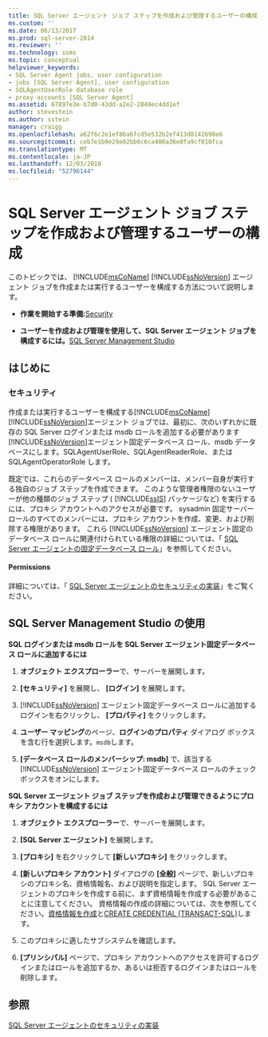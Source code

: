 ```yaml
---
title: SQL Server エージェント ジョブ ステップを作成および管理するユーザーの構成 | Microsoft Docs
ms.custom: ''
ms.date: 06/13/2017
ms.prod: sql-server-2014
ms.reviewer: ''
ms.technology: ssms
ms.topic: conceptual
helpviewer_keywords:
- SQL Server Agent jobs, user configuration
- jobs [SQL Server Agent], user configuration
- SQLAgentUserRole database role
- proxy accounts [SQL Server Agent]
ms.assetid: 67897e3e-b7d0-43dd-a2e2-2840ec4dd1ef
author: stevestein
ms.author: sstein
manager: craigg
ms.openlocfilehash: a62f6c2e1ef86a6fcd5e532b2ef413d8142698e6
ms.sourcegitcommit: ceb7e1b9e29e02bb0c6ca400a36e0fa9cf010fca
ms.translationtype: MT
ms.contentlocale: ja-JP
ms.lasthandoff: 12/03/2018
ms.locfileid: "52796144"
---
```

# <a name="configure-a-user-to-create-and-manage-sql-server-agent-jobs"></a>SQL Server エージェント ジョブ ステップを作成および管理するユーザーの構成
  このトピックでは、 [!INCLUDE[msCoName](../../includes/msconame-md.md)] [!INCLUDE[ssNoVersion](../../includes/ssnoversion-md.md)] エージェント ジョブを作成または実行するユーザーを構成する方法について説明します。  
  
-   **作業を開始する準備:**[Security](#Security)  
  
-   **ユーザーを作成および管理を使用して、SQL Server エージェント ジョブを構成するには。**[SQL Server Management Studio](#SSMS)  
  
##  <a name="BeforeYouBegin"></a> はじめに  
  
###  <a name="Security"></a> セキュリティ  
 作成または実行するユーザーを構成する[!INCLUDE[msCoName](../../includes/msconame-md.md)][!INCLUDE[ssNoVersion](../../includes/ssnoversion-md.md)]エージェント ジョブでは、最初に、次のいずれかに既存の SQL Server ログインまたは msdb ロールを追加する必要があります[!INCLUDE[ssNoVersion](../../includes/ssnoversion-md.md)]エージェント固定データベース ロール、msdb データベースにします。SQLAgentUserRole、SQLAgentReaderRole、または SQLAgentOperatorRole します。  
  
 既定では、これらのデータベース ロールのメンバーは、メンバー自身が実行する独自のジョブ ステップを作成できます。 このような管理者権限のないユーザーが他の種類のジョブ ステップ ( [!INCLUDE[ssIS](../../includes/ssis-md.md)] パッケージなど) を実行するには、プロキシ アカウントへのアクセスが必要です。 sysadmin 固定サーバー ロールのすべてのメンバーには、プロキシ アカウントを作成、変更、および削除する権限があります。 これら [!INCLUDE[ssNoVersion](../../includes/ssnoversion-md.md)] エージェント固定のデータベース ロールに関連付けられている権限の詳細については、「 [SQL Server エージェントの固定データベース ロール](sql-server-agent-fixed-database-roles.md)」を参照してください。  
  
####  <a name="Permissions"></a> Permissions  
 詳細については、「 [SQL Server エージェントのセキュリティの実装](implement-sql-server-agent-security.md)」をご覧ください。  
  
##  <a name="SSMS"></a> SQL Server Management Studio の使用  
 **SQL ログインまたは msdb ロールを SQL Server エージェント固定データベース ロールに追加するには**  
  
1.  **オブジェクト エクスプローラー**で、サーバーを展開します。  
  
2.  **[セキュリティ]** を展開し、 **[ログイン]** を展開します。  
  
3.  [!INCLUDE[ssNoVersion](../../includes/ssnoversion-md.md)] エージェント固定データベース ロールに追加するログインを右クリックし、 **[プロパティ]** をクリックします。  
  
4.  **ユーザー マッピング**のページ、**ログインのプロパティ** ダイアログ ボックスを含む行を選択します。`msdb`します。  
  
5.  **[データベース ロールのメンバーシップ: msdb]** で、該当する [!INCLUDE[ssNoVersion](../../includes/ssnoversion-md.md)] エージェント固定データベース ロールのチェック ボックスをオンにします。  
  
 **SQL Server エージェント ジョブ ステップを作成および管理できるようにプロキシ アカウントを構成するには**  
  
1.  **オブジェクト エクスプローラー**で、サーバーを展開します。  
  
2.  **[SQL Server エージェント]** を展開します。  
  
3.  **[プロキシ]** を右クリックして **[新しいプロキシ]** をクリックします。  
  
4.  **[新しいプロキシ アカウント]** ダイアログの **[全般]** ページで、新しいプロキシのプロキシ名、資格情報名、および説明を指定します。 SQL Server エージェントのプロキシを作成する前に、まず資格情報を作成する必要があることに注意してください。 資格情報の作成の詳細については、次を参照してください。[資格情報を作成](../../relational-databases/security/authentication-access/create-a-credential.md)と[CREATE CREDENTIAL &#40;TRANSACT-SQL&#41;](/sql/t-sql/statements/create-credential-transact-sql)します。  
  
5.  このプロキシに適したサブシステムを確認します。  
  
6.  **[プリンシパル]** ページで、プロキシ アカウントへのアクセスを許可するログインまたはロールを追加するか、あるいは拒否するログインまたはロールを削除します。  
  
## <a name="see-also"></a>参照  
 [SQL Server エージェントのセキュリティの実装](implement-sql-server-agent-security.md)  
  
  
